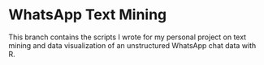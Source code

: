 # WhatsApp Text Mining
This branch contains the scripts I wrote for my personal project on text mining and data visualization of an unstructured WhatsApp chat data with R.
